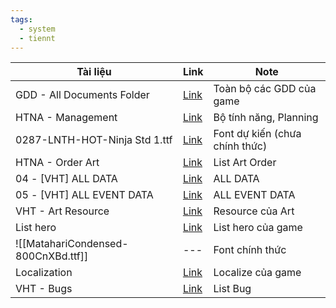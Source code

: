 ```yaml
---
tags:
  - system
  - tiennt
---
```


| Tài liệu                            | Link                                                                                                                                                                                           | Note                           |
| ----------------------------------- | ---------------------------------------------------------------------------------------------------------------------------------------------------------------------------------------------- | ------------------------------ |
| GDD - All Documents Folder          | [Link](https://drive.google.com/drive/folders/1xs7o9pWthO_APIVtE-jMRfjc2_0Qs05G)                                                                                                               | Toàn bộ các GDD của game       |
| HTNA - Management                   | [Link](https://docs.google.com/spreadsheets/d/13-dDhsbWGjdCDmsFKxnWTbNdoPSPewMwmUT6DDKkag4/edit?gid=729039823#gid=729039823)                                                                   | Bộ tính năng, Planning         |
| 0287-LNTH-HOT-Ninja Std 1.ttf       | [Link](https://drive.google.com/file/d/1AB-8iN9HpvA-Z-BimtCEHQ0CMIwRpzFE/view?fbclid=IwZXh0bgNhZW0CMTAAAR0aqqgS2-UZIOuZi9Mp5fS7j-xAvkqjU4LA4RsP8mcydf06MQFcZM9BfLU_aem_0pRHTkL28IKZNJJmc3cjpQ) | Font dự kiến (chưa chính thức) |
| HTNA - Order Art                    | [Link](https://docs.google.com/spreadsheets/d/1y-FFNgZpEPp1XJM17vXx88tlcmAeV26e1O8q6jofIck/edit?gid=1065918876#gid=1065918876)                                                                 | List Art Order                 |
| 04 - [VHT] ALL DATA                 | [Link](https://docs.google.com/spreadsheets/d/1cLlK6fZv3Odg3xxbrFzqIIrhFG1yiU5b13l-9zEeDHg/edit?gid=0#gid=0)                                                                                   | ALL DATA                       |
| 05 - [VHT] ALL EVENT DATA           | [Link](https://docs.google.com/spreadsheets/d/1uSZCHcOM-FG_FCv4v_xMnhVttvERaSoRw7NNHp7AQhk/edit?gid=1131173646#gid=1131173646)                                                                 | ALL EVENT DATA                 |
| VHT - Art Resource                  | [Link](https://drive.google.com/drive/folders/1pfNCc94YCyQ_3LfhZtHzmMZhp3ntdGKS)                                                                                                               | Resource của Art               |
| List hero                           | [Link](https://docs.google.com/spreadsheets/d/17Teha6FWCmoefyR9eu2IA52o3bB0nEBH_IW-y0poYc8/edit?gid=649350007#gid=649350007)                                                                   | List hero của game             |
| ![[MatahariCondensed-800CnXBd.ttf]] | ---                                                                                                                                                                                            | Font chính thức                |
| Localization                        | [Link](https://docs.google.com/spreadsheets/d/1Mup36nT0B-TeARwutZvby13P4VrHpZBOroPGHHs72j8/edit?gid=0#gid=0)                                                                                   | Localize của game              |
| VHT - Bugs                          | [Link](https://docs.google.com/spreadsheets/d/1XyVD-QLIFcueTHf2EfPrq6xD4GsEOT-RaGIYaZYU0T0/edit?gid=0#gid=0)                                                                                   | List Bug                       |
